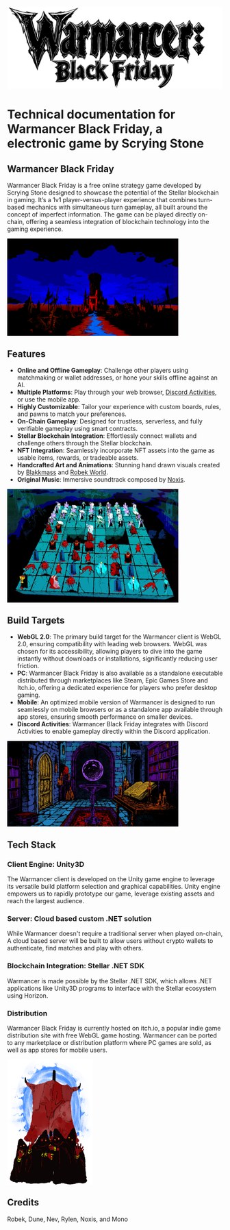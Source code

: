 ![Warmancer Logo](./assets/warmancer-black-01.png)

# Technical documentation for Warmancer Black Friday, a electronic game by Scrying Stone

## Warmancer Black Friday
Warmancer Black Friday is a free online strategy game developed by Scrying Stone designed to showcase the potential of the Stellar blockchain in gaming. It’s a 1v1 player-versus-player experience that combines turn-based mechanics with simultaneous turn gameplay, all built around the concept of imperfect information. The game can be played directly on-chain, offering a seamless integration of blockchain technology into the gaming experience.

<div style="display: flex; justify-content: flex-start;">
  <img src="./assets/start.png" alt="Red Effigy" style="width: 400px;"/>
</div>

## Features
- **Online and Offline Gameplay**: Challenge other players using matchmaking or wallet addresses, or hone your skills offline against an AI.
- **Multiple Platforms**: Play through your web browser, [Discord Activities](https://discord.com/developers/docs/activities/overview), or use the mobile app.
- **Highly Customizable**: Tailor your experience with custom boards, rules, and pawns to match your preferences.
- **On-Chain Gameplay**: Designed for trustless, serverless, and fully verifiable gameplay using smart contracts.
- **Stellar Blockchain Integration**: Effortlessly connect wallets and challenge others through the Stellar blockchain.
- **NFT Integration**: Seamlessly incorporate NFT assets into the game as usable items, rewards, or tradeable assets.
- **Handcrafted Art and Animations**: Stunning hand drawn visuals created by [Blakkmass](https://x.com/blakkmassart) and [Robek World](https://x.com/robek_world).
- **Original Music**: Immersive soundtrack composed by [Noxis](https://x.com/aegiuscreator).

<div style="display: flex; justify-content: flex-start;">
  <img src="./assets/gameplay.jpg" alt="gameplay screenshot" style="width: 400px;"/>
</div>


## Build Targets

- **WebGL 2.0**: The primary build target for the Warmancer client is WebGL 2.0, ensuring compatibility with leading web browsers. WebGL was chosen for its accessibility, allowing players to dive into the game instantly without downloads or installations, significantly reducing user friction.
- **PC**: Warmancer Black Friday is also available as a standalone executable distributed through marketplaces like Steam, Epic Games Store and Itch.io, offering a dedicated experience for players who prefer desktop gaming.
- **Mobile**: An optimized mobile version of Warmancer is designed to run seamlessly on mobile browsers or as a standalone app available through app stores, ensuring smooth performance on smaller devices.
- **Discord Activities**: Warmancer Black Friday integrates with Discord Activities to enable gameplay directly within the Discord application.

<div style="display: flex; justify-content: flex-start;">
  <img src="./assets/room.jpg" alt="Wizard Room" style="width: 400px;"/>
</div>


## Tech Stack
### Client Engine: Unity3D
The Warmancer client is developed on the Unity game engine to leverage its versatile build platform selection and graphical capabilities. Unity engine empowers us to rapidly prototype our game, leverage existing assets and reach the largest audience.
### Server: Cloud based custom .NET solution
While Warmancer doesn't require a traditional server when played on-chain, A cloud based server will be built to allow users without crypto wallets to authenticate, find matches and play with others.
### Blockchain Integration: Stellar .NET SDK
Warmancer is made possible by the Stellar .NET SDK, which allows .NET applications like Unity3D programs to interface with the Stellar ecosystem using Horizon.

### Distribution
Warmancer Black Friday is currently hosted on itch.io, a popular indie game distribution site with free WebGL game hosting. Warmancer can be ported to any marketplace or distribution platform where PC games are sold, as well as app stores for mobile users. 


<div style="display: flex; justify-content: flex-start;">
  <img src="./assets/pawns/effigy red.png" alt="Red Effigy" style="width: 200px;"/>
</div>


## Credits

Robek, Dune, Nev, Rylen, Noxis, and Mono




